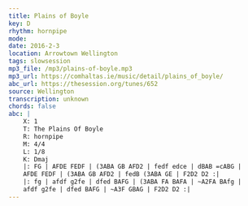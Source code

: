 ```yaml
---
title: Plains of Boyle
key: D
rhythm: hornpipe
mode: 
date: 2016-2-3
location: Arrowtown Wellington
tags: slowsession
mp3_file: /mp3/plains-of-boyle.mp3
mp3_url: https://comhaltas.ie/music/detail/plains_of_boyle/
abc_url: https://thesession.org/tunes/652
source: Wellington
transcription: unknown
chords: false
abc: |
    X: 1
    T: The Plains Of Boyle
    R: hornpipe
    M: 4/4
    L: 1/8
    K: Dmaj
    |: FG | AFDE FEDF | (3ABA GB AFD2 | fedf edce | dBAB =cABG |
    AFDE FEDF | (3ABA GB AFD2 | fedB (3ABA GE | F2D2 D2 :|
    |: fg | afdf g2fe | dfed BAFG | (3ABA FA BAFA | ~A2FA BAfg |
    afdf g2fe | dfed BAFG | ~A3F GBAG | F2D2 D2 :|
---
```

